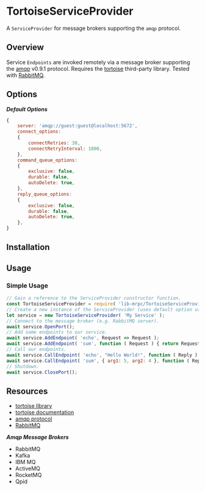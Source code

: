 
# TortoiseServiceProvider

A `ServiceProvider` for message brokers supporting the `amqp` protocol.


## Overview

Service `Endpoints` are invoked remotely via a message broker supporting the [amqp](https://www.amqp.org/) v0.9.1 protocol.
Requires the [tortoise](https://github.com/CompassPHS/tortoise) third-party library.
Tested with [RabbitMQ](https://www.rabbitmq.com/).


## Options

***Default Options***
```javascript
{
	server: 'amqp://guest:guest@localhost:5672',
	connect_options:
	{
		connectRetries: 30,
		connectRetryInterval: 1000,
	},
	command_queue_options:
	{
		exclusive: false,
		durable: false,
		autoDelete: true,
	},
	reply_queue_options:
	{
		exclusive: false,
		durable: false,
		autoDelete: true,
	},
}
```

## Installation

## Usage

### Simple Usage

```javascript
// Gain a reference to the ServiceProvider constructor function.
const TortoiseServiceProvider = require( 'lib-mrpc/TortoiseServiceProvider' ).TortoiseServiceProvider;
// Create a new instance of the ServiceProvider (uses default option values).
let service = new TortoiseServiceProvider( 'My Service' );
// Connect to the message broker (e.g. RabbitMQ server).
await service.OpenPort();
// Add some endpoints to our service.
await service.AddEndpoint( 'echo', Request => Request );
await service.AddEndpoint( 'sum', function ( Request ) { return Request.arg1 + Request.arg2 } );
// Call our endpoints.
await service.CallEndpoint( 'echo', "Hello World!", function ( Reply ) { console.log( Reply ); } );
await service.CallEndpoint( 'sum', { arg1: 5, arg2: 4 }, function ( Reply ) { console.log( Reply ); } );
// Shutdown.
await service.ClosePort();
```

## Resources

- [tortoise library](https://github.com/CompassPHS/tortoise)
- [tortoise documentation](https://github.com/CompassPHS/tortoise)
- [amqp protocol](https://www.amqp.org)
- [RabbitMQ](https://www.rabbitmq.com)

***Amqp Message Brokers***
- RabbitMQ
- Kafka
- IBM MQ
- ActiveMQ
- RocketMQ
- Qpid
